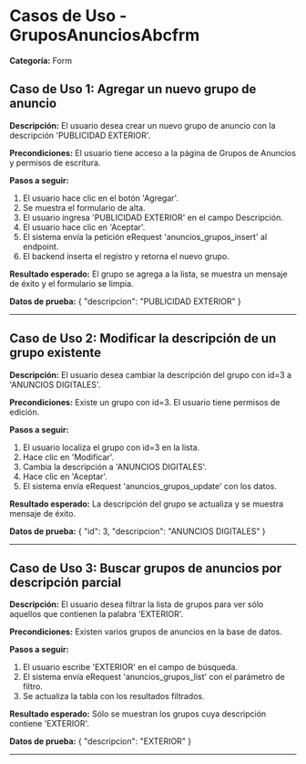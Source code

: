 # Casos de Uso - GruposAnunciosAbcfrm

**Categoría:** Form

## Caso de Uso 1: Agregar un nuevo grupo de anuncio

**Descripción:** El usuario desea crear un nuevo grupo de anuncio con la descripción 'PUBLICIDAD EXTERIOR'.

**Precondiciones:**
El usuario tiene acceso a la página de Grupos de Anuncios y permisos de escritura.

**Pasos a seguir:**
1. El usuario hace clic en el botón 'Agregar'.
2. Se muestra el formulario de alta.
3. El usuario ingresa 'PUBLICIDAD EXTERIOR' en el campo Descripción.
4. El usuario hace clic en 'Aceptar'.
5. El sistema envía la petición eRequest 'anuncios_grupos_insert' al endpoint.
6. El backend inserta el registro y retorna el nuevo grupo.

**Resultado esperado:**
El grupo se agrega a la lista, se muestra un mensaje de éxito y el formulario se limpia.

**Datos de prueba:**
{ "descripcion": "PUBLICIDAD EXTERIOR" }

---

## Caso de Uso 2: Modificar la descripción de un grupo existente

**Descripción:** El usuario desea cambiar la descripción del grupo con id=3 a 'ANUNCIOS DIGITALES'.

**Precondiciones:**
Existe un grupo con id=3. El usuario tiene permisos de edición.

**Pasos a seguir:**
1. El usuario localiza el grupo con id=3 en la lista.
2. Hace clic en 'Modificar'.
3. Cambia la descripción a 'ANUNCIOS DIGITALES'.
4. Hace clic en 'Aceptar'.
5. El sistema envía eRequest 'anuncios_grupos_update' con los datos.

**Resultado esperado:**
La descripción del grupo se actualiza y se muestra mensaje de éxito.

**Datos de prueba:**
{ "id": 3, "descripcion": "ANUNCIOS DIGITALES" }

---

## Caso de Uso 3: Buscar grupos de anuncios por descripción parcial

**Descripción:** El usuario desea filtrar la lista de grupos para ver sólo aquellos que contienen la palabra 'EXTERIOR'.

**Precondiciones:**
Existen varios grupos de anuncios en la base de datos.

**Pasos a seguir:**
1. El usuario escribe 'EXTERIOR' en el campo de búsqueda.
2. El sistema envía eRequest 'anuncios_grupos_list' con el parámetro de filtro.
3. Se actualiza la tabla con los resultados filtrados.

**Resultado esperado:**
Sólo se muestran los grupos cuya descripción contiene 'EXTERIOR'.

**Datos de prueba:**
{ "descripcion": "EXTERIOR" }

---


